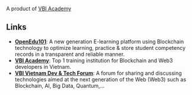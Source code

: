 A product of [VBI Academy](https://vbiacademy.edu.vn/)

## Links
- **[OpenEdu101](https://openedu101.com/)**: A new generation E-learning platform using Blockchain technology to optimize learning, practice & store student competency records in a transparent and reliable manner.
- **[VBI Academy](https://vbiacademy.edu.vn/)**: Top 1 training institution for Blockchain and Web3 developers in Vietnam.
- **[VBI Vietnam Dev & Tech Forum](facebook.com/groups/vbivietnamdevtech)**: A forum for sharing and discussing technologies aimed at the next generation of the Web (Web3) such as Blockchain, AI, Big Data, Quantum,...
